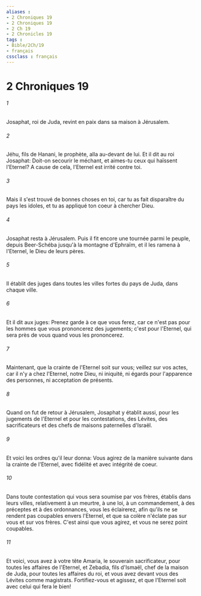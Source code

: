 ```yaml
---
aliases : 
- 2 Chroniques 19
- 2 Chroniques 19
- 2 Ch 19
- 2 Chronicles 19
tags : 
- Bible/2Ch/19
- français
cssclass : français
---
```


# 2 Chroniques 19

###### 1
Josaphat, roi de Juda, revint en paix dans sa maison à Jérusalem.
###### 2
Jéhu, fils de Hanani, le prophète, alla au-devant de lui. Et il dit au roi Josaphat: Doit-on secourir le méchant, et aimes-tu ceux qui haïssent l'Eternel? A cause de cela, l'Eternel est irrité contre toi.
###### 3
Mais il s'est trouvé de bonnes choses en toi, car tu as fait disparaître du pays les idoles, et tu as appliqué ton coeur à chercher Dieu.
###### 4
Josaphat resta à Jérusalem. Puis il fit encore une tournée parmi le peuple, depuis Beer-Schéba jusqu'à la montagne d'Ephraïm, et il les ramena à l'Eternel, le Dieu de leurs pères.
###### 5
Il établit des juges dans toutes les villes fortes du pays de Juda, dans chaque ville.
###### 6
Et il dit aux juges: Prenez garde à ce que vous ferez, car ce n'est pas pour les hommes que vous prononcerez des jugements; c'est pour l'Eternel, qui sera près de vous quand vous les prononcerez.
###### 7
Maintenant, que la crainte de l'Eternel soit sur vous; veillez sur vos actes, car il n'y a chez l'Eternel, notre Dieu, ni iniquité, ni égards pour l'apparence des personnes, ni acceptation de présents.
###### 8
Quand on fut de retour à Jérusalem, Josaphat y établit aussi, pour les jugements de l'Eternel et pour les contestations, des Lévites, des sacrificateurs et des chefs de maisons paternelles d'Israël.
###### 9
Et voici les ordres qu'il leur donna: Vous agirez de la manière suivante dans la crainte de l'Eternel, avec fidélité et avec intégrité de coeur.
###### 10
Dans toute contestation qui vous sera soumise par vos frères, établis dans leurs villes, relativement à un meurtre, à une loi, à un commandement, à des préceptes et à des ordonnances, vous les éclairerez, afin qu'ils ne se rendent pas coupables envers l'Eternel, et que sa colère n'éclate pas sur vous et sur vos frères. C'est ainsi que vous agirez, et vous ne serez point coupables.
###### 11
Et voici, vous avez à votre tête Amaria, le souverain sacrificateur, pour toutes les affaires de l'Eternel, et Zebadia, fils d'Ismaël, chef de la maison de Juda, pour toutes les affaires du roi, et vous avez devant vous des Lévites comme magistrats. Fortifiez-vous et agissez, et que l'Eternel soit avec celui qui fera le bien!

